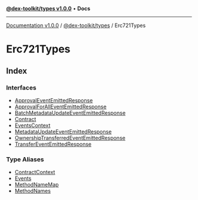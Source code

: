 [**@dex-toolkit/types v1.0.0**](../../README.md) • **Docs**

***

[Documentation v1.0.0](../../../../packages.md) / [@dex-toolkit/types](../../README.md) / Erc721Types

# Erc721Types

## Index

### Interfaces

- [ApprovalEventEmittedResponse](interfaces/ApprovalEventEmittedResponse.md)
- [ApprovalForAllEventEmittedResponse](interfaces/ApprovalForAllEventEmittedResponse.md)
- [BatchMetadataUpdateEventEmittedResponse](interfaces/BatchMetadataUpdateEventEmittedResponse.md)
- [Contract](interfaces/Contract.md)
- [EventsContext](interfaces/EventsContext.md)
- [MetadataUpdateEventEmittedResponse](interfaces/MetadataUpdateEventEmittedResponse.md)
- [OwnershipTransferredEventEmittedResponse](interfaces/OwnershipTransferredEventEmittedResponse.md)
- [TransferEventEmittedResponse](interfaces/TransferEventEmittedResponse.md)

### Type Aliases

- [ContractContext](type-aliases/ContractContext.md)
- [Events](type-aliases/Events.md)
- [MethodNameMap](type-aliases/MethodNameMap.md)
- [MethodNames](type-aliases/MethodNames.md)

